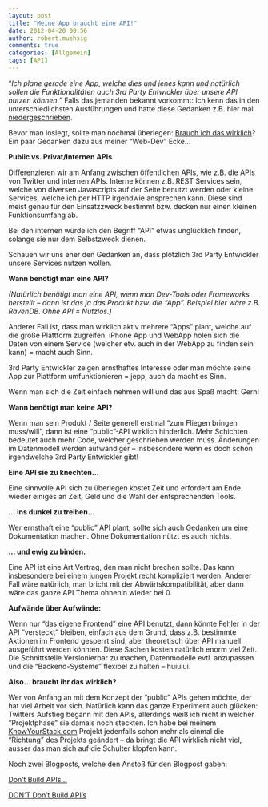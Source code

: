```yaml
---
layout: post
title: "Meine App braucht eine API!"
date: 2012-04-20 00:56
author: robert.muehsig
comments: true
categories: [Allgemein]
tags: [API]
---
```

<p>“<em>Ich plane gerade eine App, welche dies und jenes kann und natürlich sollen die Funktionalitäten auch 3rd Party Entwickler über unsere API nutzen können.</em>” Falls das jemanden bekannt vorkommt: Ich kenn das in den unterschiedlichsten Ausführungen und hatte diese Gedanken z.B. hier mal <a href="http://code-inside.de/blog/2008/08/13/howtocode-readyou-evolution-der-architektur/">niedergeschrieben</a>. </p> <p>Bevor man loslegt, sollte man nochmal überlegen: <a href="http://code-inside.de/blog/2011/11/27/pragmatische-softwareentwicklung/">Brauch ich das wirklich</a>? Ein paar Gedanken dazu aus meiner “Web-Dev” Ecke…</p> <p><strong>Public vs. Privat/Internen APIs</strong></p> <p>Differenzieren wir am Anfang zwischen öffentlichen APIs, wie z.B. die APIs von Twitter und internen APIs. Interne können z.B. REST Services sein, welche von diversen Javascripts auf der Seite benutzt werden oder kleine Services, welche ich per HTTP irgendwie ansprechen kann. Diese sind meist genau für den Einsatzzweck bestimmt bzw. decken nur einen kleinen Funktionsumfang ab.</p> <p>Bei den internen würde ich den Begriff “API” etwas unglücklich finden, solange sie nur dem Selbstzweck dienen.&nbsp; </p> <p>Schauen wir uns eher den Gedanken an, dass plötzlich 3rd Party Entwickler unsere Services nutzen wollen.</p>   <p><strong>Wann benötigt man eine API?</strong></p> <p><em>(Natürlich benötigt man eine API, wenn man Dev-Tools oder Frameworks herstellt – dann ist das ja das Produkt bzw. die “App”. Beispiel hier wäre z.B. RavenDB. Ohne API = Nutzlos.)</em></p> <p>Anderer Fall ist, dass man wirklich aktiv mehrere “Apps” plant, welche auf die große Plattform zugreifen. iPhone App und WebApp holen sich die Daten von einem Service (welcher etv. auch in der WebApp zu finden sein kann) = macht auch Sinn.</p> <p>3rd Party Entwickler zeigen ernsthaftes Interesse oder man möchte seine App zur Plattform umfunktionieren = jepp, auch da macht es Sinn.</p> <p>Wenn man sich die Zeit einfach nehmen will und das aus Spaß macht: Gern!</p> <p><strong>Wann benötigt man keine API?</strong></p> <p>Wenn man sein Produkt / Seite generell erstmal “zum Fliegen bringen muss/will”, dann ist eine “public”-API wirklich hinderlich. Mehr Schichten bedeutet auch mehr Code, welcher geschrieben werden muss. Änderungen im Datenmodell werden aufwändiger – insbesondere wenn es doch schon irgendwelche 3rd Party Entwickler gibt!</p> <p><strong>Eine API sie zu knechten…</strong></p> <p>Eine sinnvolle API sich zu überlegen kostet Zeit und erfordert am Ende wieder einiges an Zeit, Geld und die Wahl der entsprechenden Tools.</p> <p><strong>… ins dunkel zu treiben…</strong></p> <p>Wer ernsthaft eine “public” API plant, sollte sich auch Gedanken um eine Dokumentation machen. Ohne Dokumentation nützt es auch nichts.</p> <p><strong>… und ewig zu binden.</strong></p> <p>Eine API ist eine Art Vertrag, den man nicht brechen sollte. Das kann insbesondere bei einem jungen Projekt recht kompliziert werden. Anderer Fall wäre natürlich, man bricht mit der Abwärtskompatibilität, aber dann wäre das ganze API Thema ohnehin wieder bei 0. </p> <p><strong>Aufwände über Aufwände:</strong></p> <p>Wenn nur “das eigene Frontend” eine API benutzt, dann könnte Fehler in der API “versteckt” bleiben, einfach aus dem Grund, dass z.B. bestimmte Aktionen im Frontend gesperrt sind, aber theoretisch über API manuell ausgeführt werden könnten. Diese Sachen kosten natürlich enorm viel Zeit. Die Schnittstelle Versionierbar zu machen, Datenmodelle evtl. anzupassen und die “Backend-Systeme” flexibel zu halten – huiuiui. </p> <p><strong>Also… braucht ihr das wirklich?</strong></p> <p>Wer von Anfang an mit dem Konzept der “public” APIs gehen möchte, der hat viel Arbeit vor sich. Natürlich kann das ganze Experiment auch glücken: Twitters Aufstieg begann mit den APIs, allerdings weiß ich nicht in welcher “Projektphase” sie damals noch steckten. Ich habe bei meinem <a href="http://www.knowyourstack.com/">KnowYourStack.com</a> Projekt jedenfalls schon mehr als einmal die “Richtung” des Projekts geändert – da bringt die API wirklich nicht viel, ausser das man sich auf die Schulter klopfen kann. </p> <p>Noch zwei Blogposts, welche den Anstoß für den Blogpost gaben:</p> <p><a href="http://ceklog.kindel.com/2012/04/18/dont-build-apis/">Don’t Build APIs…</a></p> <p><a href="http://blog.jamiesonbecker.com/post/21357486997/dont-dont-build-apis">DON’T Don’t Build API’s</a></p>
